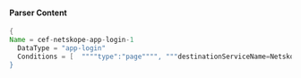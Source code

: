#### Parser Content
```Java
{
Name = cef-netskope-app-login-1
  DataType = "app-login"
  Conditions = [  """"type":"page"""", """destinationServiceName=Netskope""" ]
}
```